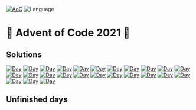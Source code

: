 <!-- Entries between SOLUTIONS and RESULTS tags are auto-generated -->

[![AoC](https://badgen.net/badge/AoC/2021/blue)](https://adventofcode.com/2021)
![Language](https://badgen.net/badge/Language/Java/blue)


# 🎄 Advent of Code 2021 🎄

## Solutions

<!--SOLUTIONS-->

[![Day](https://badgen.net/badge/01/%E2%98%85%E2%98%85/green)](src/main/java/aoc/day01)
[![Day](https://badgen.net/badge/02/%E2%98%85%E2%98%86/blue)](src/main/java/aoc/day02)
[![Day](https://badgen.net/badge/03/%E2%98%85%E2%98%85/green)](src/main/java/aoc/day03)
[![Day](https://badgen.net/badge/04/%E2%98%86%E2%98%86/gray)](src/main/java/aoc/day04)
[![Day](https://badgen.net/badge/05/%E2%98%86%E2%98%86/gray)](src/main/java/aoc/day05)
[![Day](https://badgen.net/badge/06/%E2%98%86%E2%98%86/gray)](src/main/java/aoc/day06)
[![Day](https://badgen.net/badge/07/%E2%98%86%E2%98%86/gray)](src/main/java/aoc/day07)
[![Day](https://badgen.net/badge/08/%E2%98%86%E2%98%86/gray)](src/main/java/aoc/day08)
[![Day](https://badgen.net/badge/09/%E2%98%86%E2%98%86/gray)](src/main/java/aoc/day09)
[![Day](https://badgen.net/badge/10/%E2%98%86%E2%98%86/gray)](src/main/java/aoc/day10)
[![Day](https://badgen.net/badge/11/%E2%98%86%E2%98%86/gray)](src/main/java/aoc/day11)
[![Day](https://badgen.net/badge/12/%E2%98%86%E2%98%86/gray)](src/main/java/aoc/day12)
[![Day](https://badgen.net/badge/13/%E2%98%86%E2%98%86/gray)](src/main/java/aoc/day13)
[![Day](https://badgen.net/badge/14/%E2%98%86%E2%98%86/gray)](src/main/java/aoc/day14)
[![Day](https://badgen.net/badge/15/%E2%98%86%E2%98%86/gray)](src/main/java/aoc/day15)
[![Day](https://badgen.net/badge/16/%E2%98%86%E2%98%86/gray)](src/main/java/aoc/day16)
[![Day](https://badgen.net/badge/17/%E2%98%86%E2%98%86/gray)](src/main/java/aoc/day17)
[![Day](https://badgen.net/badge/18/%E2%98%86%E2%98%86/gray)](src/main/java/aoc/day18)
[![Day](https://badgen.net/badge/19/%E2%98%86%E2%98%86/gray)](src/main/java/aoc/day19)
[![Day](https://badgen.net/badge/20/%E2%98%86%E2%98%86/gray)](src/main/java/aoc/day20)
[![Day](https://badgen.net/badge/21/%E2%98%86%E2%98%86/gray)](src/main/java/aoc/day21)
[![Day](https://badgen.net/badge/22/%E2%98%86%E2%98%86/gray)](src/main/java/aoc/day22)
[![Day](https://badgen.net/badge/23/%E2%98%86%E2%98%86/gray)](src/main/java/aoc/day23)
[![Day](https://badgen.net/badge/24/%E2%98%86%E2%98%86/gray)](src/main/java/aoc/day24)
[![Day](https://badgen.net/badge/25/%E2%98%86%E2%98%86/gray)](src/main/java/aoc/day25)


## Unfinished days

